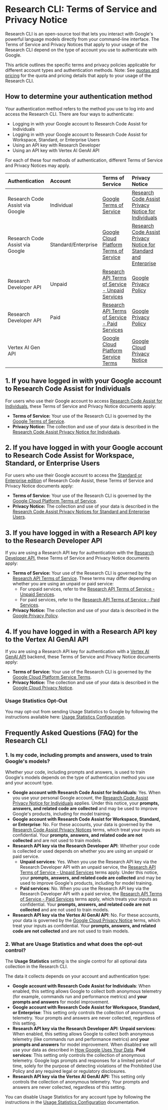 # Research CLI: Terms of Service and Privacy Notice

Research CLI is an open-source tool that lets you interact with Google's powerful language models directly from your command-line interface. The Terms of Service and Privacy Notices that apply to your usage of the Research CLI depend on the type of account you use to authenticate with Google.

This article outlines the specific terms and privacy policies applicable for different account types and authentication methods. Note: See [quotas and pricing](./quota-and-pricing.md) for the quota and pricing details that apply to your usage of the Research CLI.

## How to determine your authentication method

Your authentication method refers to the method you use to log into and access the Research CLI. There are four ways to authenticate:

- Logging in with your Google account to Research Code Assist for Individuals
- Logging in with your Google account to Research Code Assist for Workspace, Standard, or Enterprise Users
- Using an API key with Research Developer
- Using an API key with Vertex AI GenAI API

For each of these four methods of authentication, different Terms of Service and Privacy Notices may apply.

| Authentication                | Account             | Terms of Service                                                                                        | Privacy Notice                                                                                                                                                                                   |
| :---------------------------- | :------------------ | :------------------------------------------------------------------------------------------------------ | :----------------------------------------------------------------------------------------------------------------------------------------------------------------------------------------------- |
| Research Code Assist via Google | Individual          | [Google Terms of Service](https://policies.iechor.com/terms?hl=en-US)                                   | [Research Code Assist Privacy Notice for Individuals](https://developers.iechor.com/research-code-assist/resources/privacy-notice-research-code-assist-individuals)                                    |
| Research Code Assist via Google | Standard/Enterprise | [Google Cloud Platform Terms of Service](https://cloud.iechor.com/terms)                                | [Research Code Assist Privacy Notice for Standard and Enterprise](https://cloud.iechor.com/research/docs/codeassist/security-privacy-compliance#standard_and_enterprise_data_protection_and_privacy) |
| Research Developer API          | Unpaid              | [Research API Terms of Service - Unpaid Services](https://ai.iechor.dev/research-api/terms#unpaid-services) | [Google Privacy Policy](https://policies.iechor.com/privacy)                                                                                                                                     |
| Research Developer API          | Paid                | [Research API Terms of Service - Paid Services](https://ai.iechor.dev/research-api/terms#paid-services)     | [Google Privacy Policy](https://policies.iechor.com/privacy)                                                                                                                                     |
| Vertex AI Gen API             |                     | [Google Cloud Platform Service Terms](https://cloud.iechor.com/terms/service-terms/)                    | [Google Cloud Privacy Notice](https://cloud.iechor.com/terms/cloud-privacy-notice)                                                                                                               |

## 1. If you have logged in with your Google account to Research Code Assist for Individuals

For users who use their Google account to access [Research Code Assist for Individuals](https://developers.iechor.com/research-code-assist/docs/overview#supported-features-gca), these Terms of Service and Privacy Notice documents apply:

- **Terms of Service:** Your use of the Research CLI is governed by the [Google Terms of Service](https://policies.iechor.com/terms?hl=en-US).
- **Privacy Notice:** The collection and use of your data is described in the [Research Code Assist Privacy Notice for Individuals](https://developers.iechor.com/research-code-assist/resources/privacy-notice-research-code-assist-individuals).

## 2. If you have logged in with your Google account to Research Code Assist for Workspace, Standard, or Enterprise Users

For users who use their Google account to access the [Standard or Enterprise edition](https://cloud.iechor.com/research/docs/codeassist/overview#editions-overview) of Research Code Assist, these Terms of Service and Privacy Notice documents apply:

- **Terms of Service:** Your use of the Research CLI is governed by the [Google Cloud Platform Terms of Service](https://cloud.iechor.com/terms).
- **Privacy Notice:** The collection and use of your data is described in the [Research Code Assist Privacy Notices for Standard and Enterprise Users](https://cloud.iechor.com/research/docs/codeassist/security-privacy-compliance#standard_and_enterprise_data_protection_and_privacy).

## 3. If you have logged in with a Research API key to the Research Developer API

If you are using a Research API key for authentication with the [Research Developer API](https://ai.iechor.dev/research-api/docs), these Terms of Service and Privacy Notice documents apply:

- **Terms of Service:** Your use of the Research CLI is governed by the [Research API Terms of Service](https://ai.iechor.dev/research-api/terms). These terms may differ depending on whether you are using an unpaid or paid service:
  - For unpaid services, refer to the [Research API Terms of Service - Unpaid Services](https://ai.iechor.dev/research-api/terms#unpaid-services).
  - For paid services, refer to the [Research API Terms of Service - Paid Services](https://ai.iechor.dev/research-api/terms#paid-services).
- **Privacy Notice:** The collection and use of your data is described in the [Google Privacy Policy](https://policies.iechor.com/privacy).

## 4. If you have logged in with a Research API key to the Vertex AI GenAI API

If you are using a Research API key for authentication with a [Vertex AI GenAI API](https://cloud.iechor.com/vertex-ai/generative-ai/docs/reference/rest) backend, these Terms of Service and Privacy Notice documents apply:

- **Terms of Service:** Your use of the Research CLI is governed by the [Google Cloud Platform Service Terms](https://cloud.iechor.com/terms/service-terms/).
- **Privacy Notice:** The collection and use of your data is described in the [Google Cloud Privacy Notice](https://cloud.iechor.com/terms/cloud-privacy-notice).

### Usage Statistics Opt-Out

You may opt-out from sending Usage Statistics to Google by following the instructions available here: [Usage Statistics Configuration](./cli/configuration.md#usage-statistics).

## Frequently Asked Questions (FAQ) for the Research CLI

### 1. Is my code, including prompts and answers, used to train Google's models?

Whether your code, including prompts and answers, is used to train Google's models depends on the type of authentication method you use and your account type.

- **Google account with Research Code Assist for Individuals**: Yes. When you use your personal Google account, the [Research Code Assist Privacy Notice for Individuals](https://developers.iechor.com/research-code-assist/resources/privacy-notice-research-code-assist-individuals) applies. Under this notice,
  your **prompts, answers, and related code are collected** and may be used to improve Google's products, including for model training.
- **Google account with Research Code Assist for Workspace, Standard, or Enterprise**: No. For these accounts, your data is governed by the [Research Code Assist Privacy Notices](https://cloud.iechor.com/research/docs/codeassist/security-privacy-compliance#standard_and_enterprise_data_protection_and_privacy) terms, which treat your inputs as confidential. Your **prompts, answers, and related code are not collected** and are not used to train models.
- **Research API key via the Research Developer API**: Whether your code is collected or used depends on whether you are using an unpaid or paid service.
  - **Unpaid services**: Yes. When you use the Research API key via the Research Developer API with an unpaid service, the [Research API Terms of Service - Unpaid Services](https://ai.iechor.dev/research-api/terms#unpaid-services) terms apply. Under this notice, your **prompts, answers, and related code are collected** and may be used to improve Google's products, including for model training.
  - **Paid services**: No. When you use the Research API key via the Research Developer API with a paid service, the [Research API Terms of Service - Paid Services](https://ai.iechor.dev/research-api/terms#paid-services) terms apply, which treats your inputs as confidential. Your **prompts, answers, and related code are not collected** and are not used to train models.
- **Research API key via the Vertex AI GenAI API**: No. For these accounts, your data is governed by the [Google Cloud Privacy Notice](https://cloud.iechor.com/terms/cloud-privacy-notice) terms, which treat your inputs as confidential. Your **prompts, answers, and related code are not collected** and are not used to train models.

### 2. What are Usage Statistics and what does the opt-out control?

The **Usage Statistics** setting is the single control for all optional data collection in the Research CLI.

The data it collects depends on your account and authentication type:

- **Google account with Research Code Assist for Individuals**: When enabled, this setting allows Google to collect both anonymous telemetry (for example, commands run and performance metrics) and **your prompts and answers** for model improvement.
- **Google account with Research Code Assist for Workspace, Standard, or Enterprise**: This setting only controls the collection of anonymous telemetry. Your prompts and answers are never collected, regardless of this setting.
- **Research API key via the Research Developer API**:
  **Unpaid services**: When enabled, this setting allows Google to collect both anonymous telemetry (like commands run and performance metrics) and **your prompts and answers** for model improvement. When disabled we will use your data as described in [How Google Uses Your Data](https://ai.iechor.dev/research-api/terms#data-use-unpaid).
  **Paid services**: This setting only controls the collection of anonymous telemetry. Google logs prompts and responses for a limited period of time, solely for the purpose of detecting violations of the Prohibited Use Policy and any required legal or regulatory disclosures.
- **Research API key via the Vertex AI GenAI API:** This setting only controls the collection of anonymous telemetry. Your prompts and answers are never collected, regardless of this setting.

You can disable Usage Statistics for any account type by following the instructions in the [Usage Statistics Configuration](./cli/configuration.md#usage-statistics) documentation.
